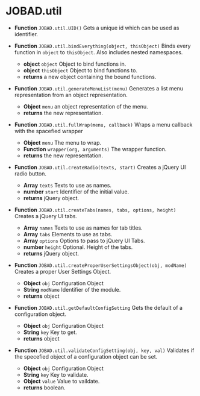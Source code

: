 # JOBAD.util

* **Function** `JOBAD.util.UID()` Gets a unique id which can be used as identifier. 
* **Function** `JOBAD.util.bindEverything(object, thisObject)` Binds every function in `object` to `thisObject`. Also includes nested namespaces. 
	* **object** `object` Object to bind functions in. 
	* **object** `thisObject` Object to bind functions to. 
	* **returns** a new object containing the bound functions. 
* **Function** `JOBAD.util.generateMenuList(menu)` Generates a list menu representation from an object representation. 
	* **Object** `menu` an object representation of the menu. 
	* **returns** the new representation. 
* **Function** `JOBAD.util.fullWrap(menu, callback)` Wraps a menu callback with the spacefied wrapper
	* **Object** `menu` The menu to wrap. 
	* **Function** `wrapper(org, arguments)` The wrapper function. 
	* **returns** the new representation. 

* **Function** `JOBAD.util.createRadio(texts, start)` Creates a jQuery UI radio button. 
	* **Array** `texts` Texts to use as names. 
	* **number** `start` Identifier of the initial value.  
	* **returns** jQuery object. 
* **Function** `JOBAD.util.createTabs(names, tabs, options, height)` Creates a jQuery UI tabs. 
	* **Array** `names` Texts to use as names for tab titles. 
	* **Array** `tabs` Elements to use as tabs. 
	* **Array** `options` Options to pass to jQuery UI Tabs. 
	* **number** `height` Optional. Height of the tabs. 
	* **returns** jQuery object. 


* **Function** `JOBAD.util.createProperUserSettingsObject(obj, modName)` Creates a proper User Settings Object. 
	* **Object** `obj` Configuration Object
	* **String** `modName` Identifier of the module. 
	* **returns** object
	
* **Function** `JOBAD.util.getDefaultConfigSetting` Gets the default of a configuration object. 
	* **Object** `obj` Configuration Object
	* **String** `key` Key to get. 
	* **returns** object

* **Function** `JOBAD.util.validateConfigSetting(obj, key, val)` Validates if the specefied object of a configuration object can be set. 
	* **Object** `obj` Configuration Object
	* **String** `key` Key to validate. 
	* **Object** `value` Value to vaildate. 
	* **returns** boolean. 

